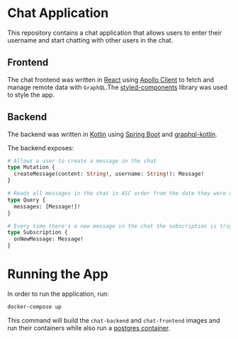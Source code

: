 # Chat Application

This repository contains a chat application that allows users to enter their username and start chatting with other users in the chat.

## Frontend

The chat frontend was written in [React](https://github.com/facebook/react) using [Apollo Client](https://github.com/apollographql/apollo-client) to fetch and manage remote data with `GraphQL`.The [styled-components](https://github.com/styled-components/styled-components) library was used to style the app.

## Backend

The backend was written in [Kotlin](https://github.com/JetBrains/kotlin) using [Spring Boot](https://github.com/spring-projects/spring-boot) and [graphql-kotlin](https://github.com/ExpediaGroup/graphql-kotlin).

The backend exposes:

```graphql
# Allows a user to create a message in the chat
type Mutation {
  createMessage(content: String!, username: String!): Message!
}

# Reads all messages in the chat in ASC order from the date they were created
type Query {
  messages: [Message!]!
}

# Every time there's a new message in the chat the subscription is triggered
type Subscription {
  onNewMessage: Message!
}
```

# Running the App

In order to run the application, run:

```bash
docker-compose up
```

This command will build the `chat-backend` and `chat-frontend` images and run their containers while also run a [postgres container](https://hub.docker.com/_/postgres).
